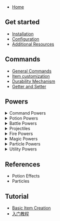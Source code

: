 * [Home](https://github.com/NyaaCat/RPGitems-reloaded/wiki)

## Get started

* [Installation](./Get-Started:-Installation)
* [Configuration](./Get-Started:-Configuration)
* [Additional Resources](./Get-Started:-Additional-Resources)

## Commands

* [General Commands](./Commands:-General-Commands)
* [Item customization](./Commands:-Item-Customization)
* [Durability Mechanism](./Commands:-Durability-Mechanism)
* [Getter and Setter](./Commands:-Getter-and-Setter)

## Powers

<details><summary>Command Powers</summary>

  * [aoecommand](./Power:-AOECommand)
  * [command](./Power:-Command)
  * [commandhit](./Power:-CommandHit)
  * [deathcommand](./Power:-DeathCommand)
  * [delayedcommand](./Power:-DelayedCommand)

</details>
<details><summary>Potion Powers</summary>

  * [aoe](./Power:-AOE)
  * [potionhit](./Power:-PotionHit)
  * [potionself](./Power:-PotionSelf)
  * [potiontick](./Power:-PotionTick)

</details>
<details><summary>Battle Powers</summary>

  * attract
  * deflect
  * forcefield
  * realdamage

</details>
<details><summary>Projectiles</summary>

  * projectile
  * fireball
  * ice
  * arrow
  * shulkerbullet
  * throw
  * throwable
  * rainbow
  * tntcanon
  * tippedarrow
  * torch

</details>
<details><summary>Fire Powers</summary>

  * fire
  * flame

</details>
<details><summary>Magic Powers</summary>

  * Lifesteal
  * Lightning
  * rumble

</details>
<details><summary>Particle Powers</summary>

  * particle
  * particletick

</details>
<details><summary>Utility Powers</summary>

  * consume
  * consumehit
  * food
  * color
  * pumpkin
  * rescue
  * skyhook
  * teleport

</details>

## References

* Potion Effects
* Particles

## Tutorial

* [Basic Item Creation](Tutorials)
* [入门教程](入门教程)
